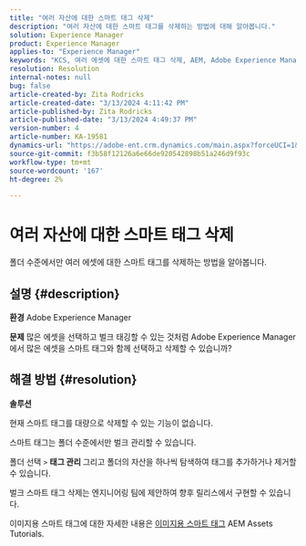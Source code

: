 ```yaml
---
title: "여러 자산에 대한 스마트 태그 삭제"
description: "여러 자산에 대한 스마트 태그를 삭제하는 방법에 대해 알아봅니다."
solution: Experience Manager
product: Experience Manager
applies-to: "Experience Manager"
keywords: "KCS, 여러 에셋에 대한 스마트 태그 삭제, AEM, Adobe Experience Manager, FAQ"
resolution: Resolution
internal-notes: null
bug: false
article-created-by: Zita Rodricks
article-created-date: "3/13/2024 4:11:42 PM"
article-published-by: Zita Rodricks
article-published-date: "3/13/2024 4:49:37 PM"
version-number: 4
article-number: KA-19581
dynamics-url: "https://adobe-ent.crm.dynamics.com/main.aspx?forceUCI=1&pagetype=entityrecord&etn=knowledgearticle&id=6bb69f5b-54e1-ee11-904d-6045bd0065b6"
source-git-commit: f3b58f12126a6e66de920542898b51a246d9f93c
workflow-type: tm+mt
source-wordcount: '167'
ht-degree: 2%

---
```


# 여러 자산에 대한 스마트 태그 삭제


폴더 수준에서만 여러 에셋에 대한 스마트 태그를 삭제하는 방법을 알아봅니다.

## 설명 {#description}


<b>환경</b>
Adobe Experience Manager

<b>문제</b>
많은 에셋을 선택하고 벌크 태깅할 수 있는 것처럼 Adobe Experience Manager에서 많은 에셋을 스마트 태그와 함께 선택하고 삭제할 수 있습니까?


## 해결 방법 {#resolution}


<b>솔루션</b>

현재 스마트 태그를 대량으로 삭제할 수 있는 기능이 없습니다.

스마트 태그는 폴더 수준에서만 벌크 관리할 수 있습니다.

폴더 선택 `>`  <b>태그 관리 </b>그리고 폴더의 자산을 하나씩 탐색하여 태그를 추가하거나 제거할 수 있습니다.

벌크 스마트 태그 삭제는 엔지니어링 팀에 제안하여 향후 릴리스에서 구현할 수 있습니다.

이미지용 스마트 태그에 대한 자세한 내용은 [이미지용 스마트 태그](https://experienceleague.adobe.com/docs/experience-manager-learn/assets/metadata/image-smart-tags.html?lang=ko-KR) AEM Assets Tutorials.
